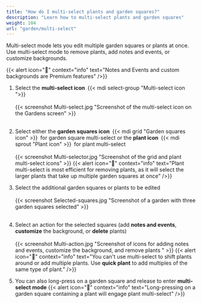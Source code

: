 ```yaml
---
title: "How do I multi-select plants and garden squares?"
description: "Learn how to multi-select plants and garden squares"
weight: 104
url: "garden/multi-select"
---
```

Multi-select mode lets you edit multiple garden squares or plants at once. Use multi-select mode to remove plants, add notes and events, or customize backgrounds.

{{< alert icon="💸" context="info" text="Notes and Events and custom backgrounds are Premium features" />}}

1. Select the **multi-select icon** {{< mdi select-group "Multi-select icon ">}} <br /><br />
{{< screenshot Multi-select.jpg "Screenshot of the multi-select icon on the Gardens screen" >}}<br /><br />

2. Select either the **garden squares icon** {{< mdi grid "Garden squares icon" >}} for garden square multi-select or the **plant icon** {{< mdi sprout "Plant icon" >}} for plant multi-select<br /><br />
{{< screenshot Multi-selector.jpg "Screenshot of the grid and plant multi-select icons" >}}
{{< alert icon="🌱" context="info" text="Plant multi-select is most efficient for removing plants, as it will select the larger plants that take up multiple garden squares at once" />}}

3. Select the additional garden squares or plants to be edited<br /><br />
{{< screenshot Selected-squares.jpg "Screenshot of a garden with three garden squares selected" >}}<br /><br />

4. Select an action for the selected squares (add **notes and events**, **customize** the background, or **delete** plants)<br /><br />
{{< screenshot Multi-action.jpg "Screenshot of icons for adding notes and events, customize the background, and remove plants " >}}
{{< alert icon="🥕" context="info" text="You can't use multi-select to shift plants around or add multiple plants. Use **quick plant** to add multiples of the same type of plant." />}}

5. You can also long-press on a garden square and release to enter **multi-select mode**
{{< alert icon="🍅" context="info" text="Long-pressing on a garden square containing a plant will engage plant multi-select" />}}
